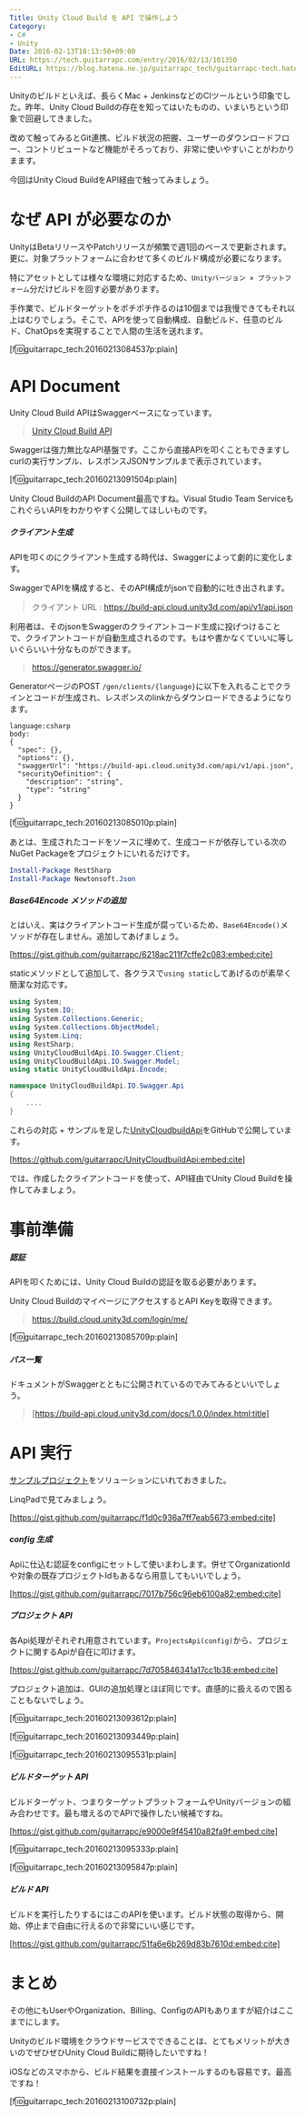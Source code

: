 ```yaml
---
Title: Unity Cloud Build を API で操作しよう
Category:
- C#
- Unity
Date: 2016-02-13T10:13:50+09:00
URL: https://tech.guitarrapc.com/entry/2016/02/13/101350
EditURL: https://blog.hatena.ne.jp/guitarrapc_tech/guitarrapc-tech.hatenablog.com/atom/entry/10328537792363115275
---
```


Unityのビルドといえば、長らくMac + JenkinsなどのCIツールという印象でした。昨年、Unity Cloud Buildの存在を知ってはいたものの、いまいちという印象で回避してきました。

改めて触ってみるとGit連携、ビルド状況の把握、ユーザーのダウンロードフロー、コントリビュートなど機能がそろっており、非常に使いやすいことがわかりまます。

今回はUnity Cloud BuildをAPI経由で触ってみましょう。


# なぜ API が必要なのか

UnityはBetaリリースやPatchリリースが頻繁で週1回のペースで更新されます。更に、対象プラットフォームに合わせて多くのビルド構成が必要になります。

特にアセットとしては様々な環境に対応するため、`Unityバージョン × プラットフォーム`分だけビルドを回す必要があります。

手作業で、ビルドターゲットをポチポチ作るのは10個までは我慢できてもそれ以上はむりでしょう。そこで、APIを使って自動構成、自動ビルド、任意のビルド、ChatOpsを実現することで人間の生活を送れます。

[f:id:guitarrapc_tech:20160213084537p:plain]

# API Document

Unity Cloud Build APIはSwaggerベースになっています。

> [Unity Cloud Build API](https://build-api.cloud.unity3d.com/docs/1.0.0/index.html)

Swaggerは強力無比なAPI基盤です。ここから直接APIを叩くこともできますしcurlの実行サンプル、レスポンスJSONサンプルまで表示されています。

[f:id:guitarrapc_tech:20160213091504p:plain]

Unity Cloud BuildのAPI Document最高ですね。Visual Studio Team ServiceもこれぐらいAPIをわかりやすく公開してほしいものです。

##### クライアント生成

APIを叩くのにクライアント生成する時代は、Swaggerによって劇的に変化します。

SwaggerでAPIを構成すると、そのAPI構成がjsonで自動的に吐き出されます。

> クライアント URL : https://build-api.cloud.unity3d.com/api/v1/api.json

利用者は、そのjsonをSwaggerのクライアントコード生成に投げつけることで、クライアントコードが自動生成されるのです。もはや書かなくていいに等しいぐらいい十分なものができます。

> https://generator.swagger.io/

GeneratorページのPOST `/gen/clients/{language}`に以下を入れることでクラインとコードが生成され、レスポンスのlinkからダウンロードできるようになります。

```
language:csharp
body:
{
  "spec": {},
  "options": {},
  "swaggerUrl": "https://build-api.cloud.unity3d.com/api/v1/api.json",
  "securityDefinition": {
    "description": "string",
    "type": "string"
  }
}
```

[f:id:guitarrapc_tech:20160213085010p:plain]

あとは、生成されたコードをソースに埋めて、生成コードが依存している次のNuGet Packageをプロジェクトにいれるだけです。

```ps1
Install-Package RestSharp
Install-Package Newtonsoft.Json
```

##### Base64Encode メソッドの追加

とはいえ、実はクライアントコード生成が腐っているため、`Base64Encode()`メソッドが存在しません。追加してあげましょう。

[https://gist.github.com/guitarrapc/6218ac211f7cffe2c083:embed:cite]

staticメソッドとして追加して、各クラスで`using static`してあげるのが素早く簡潔な対応です。

```cs
using System;
using System.IO;
using System.Collections.Generic;
using System.Collections.ObjectModel;
using System.Linq;
using RestSharp;
using UnityCloudBuildApi.IO.Swagger.Client;
using UnityCloudBuildApi.IO.Swagger.Model;
using static UnityCloudBuildApi.Encode;

namespace UnityCloudBuildApi.IO.Swagger.Api
{
    ....
}
```

これらの対応 + サンプルを足した[UnityCloudbuildApi](https://github.com/guitarrapc/UnityCloudbuildApi)をGitHubで公開しています。

[https://github.com/guitarrapc/UnityCloudbuildApi:embed:cite]

では、作成したクライアントコードを使って、API経由でUnity Cloud Buildを操作してみましょう。

# 事前準備

##### 認証

APIを叩くためには、Unity Cloud Buildの認証を取る必要があります。

Unity Cloud BuildのマイページにアクセスするとAPI Keyを取得できます。

> https://build.cloud.unity3d.com/login/me/

[f:id:guitarrapc_tech:20160213085709p:plain]

##### パス一覧

ドキュメントがSwaggerとともに公開されているのでみてみるといいでしょう。

> [https://build-api.cloud.unity3d.com/docs/1.0.0/index.html:title]

# API 実行

[サンプルプロジェクト](https://github.com/guitarrapc/UnityCloudbuildApi/blob/master/Sample/Program.cs)をソリューションにいれておきました。

LinqPadで見てみましょう。

[https://gist.github.com/guitarrapc/f1d0c936a7ff7eab5673:embed:cite]

##### config 生成

Apiに仕込む認証をconfigにセットして使いまわします。併せてOrganizationIdや対象の既存プロジェクトIdもあるなら用意してもいいでしょう。


[https://gist.github.com/guitarrapc/7017b756c96eb6100a82:embed:cite]


##### プロジェクト API

各Api処理がそれぞれ用意されています。`ProjectsApi(config)`から、プロジェクトに関するApiが自在に叩けます。

[https://gist.github.com/guitarrapc/7d705846341a17cc1b38:embed:cite]

プロジェクト追加は、GUIの追加処理とほぼ同じです。直感的に扱えるので困ることもないでしょう。

[f:id:guitarrapc_tech:20160213093612p:plain]

[f:id:guitarrapc_tech:20160213093449p:plain]

[f:id:guitarrapc_tech:20160213095531p:plain]

##### ビルドターゲット API

ビルドターゲット、つまりターゲットプラットフォームやUnityバージョンの組み合わせです。最も増えるのでAPIで操作したい候補ですね。

[https://gist.github.com/guitarrapc/e9000e9f45410a82fa9f:embed:cite]


[f:id:guitarrapc_tech:20160213095333p:plain]

[f:id:guitarrapc_tech:20160213095847p:plain]

##### ビルド API

ビルドを実行したりするにはこのAPIを使います。ビルド状態の取得から、開始、停止まで自由に行えるので非常にいい感じです。

[https://gist.github.com/guitarrapc/51fa6e6b269d83b7610d:embed:cite]

# まとめ

その他にもUserやOrganization、Billing、ConfigのAPIもありますが紹介はここまでにします。

Unityのビルド環境をクラウドサービスでできることは、とてもメリットが大きいのでぜひぜひUnity Cloud Buildに期待したいですね！

iOSなどのスマホから、ビルド結果を直接インストールするのも容易です。最高ですね！

[f:id:guitarrapc_tech:20160213100732p:plain]
